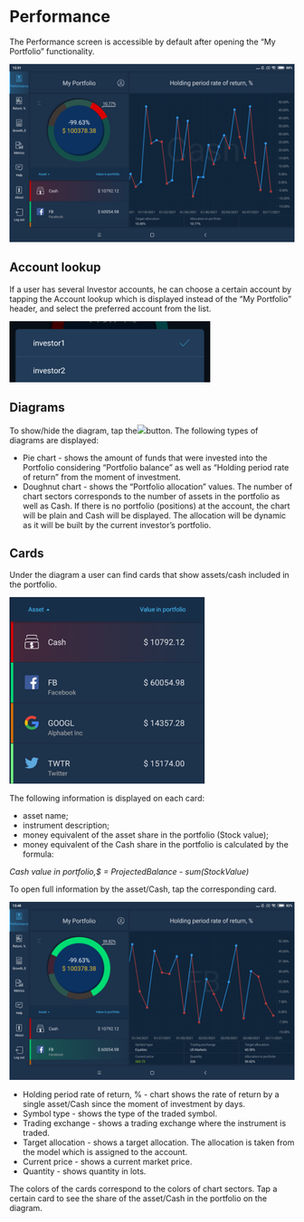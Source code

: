 # Performance

The Performance screen is accessible by default after opening the “My Portfolio” functionality.

![](<../../../../.gitbook/assets/1 (152).png>)

## Account lookup

If a user has several Investor accounts, he can choose a certain account by tapping the Account lookup which is displayed instead of the “My Portfolio” header, and select the preferred account from the list.

![](<../../../../.gitbook/assets/image-3 (3) (3) (6) (1).png>)

## Diagrams

To show/hide the diagram, tap the![](https://lh3.googleusercontent.com/fsdAzbRLGK6ATzgXb5aQAZ4dtdnPtib6gKxdRqAbUsgBWRQjv1XxDKFZXtM7CuCtyCgFlY65nUHdnn0vC4xPMB8ymeOqsSVaJeJ6T3JlaIf4op\_wG9p10dpCUEi3Vr8nKlLJwMsO)button. The following types of diagrams are displayed:

* Pie chart - shows the amount of funds that were invested into the Portfolio considering “Portfolio balance” as well as “Holding period rate of return” from the moment of investment.
* Doughnut chart - shows the “Portfolio allocation” values. The number of chart sectors corresponds to the number of assets in the portfolio as well as Cash. If there is no portfolio (positions) at the account, the chart will be plain and Cash will be displayed. The allocation will be dynamic as it will be built by the current investor’s portfolio.&#x20;

## Cards

Under the diagram a user can find cards that show assets/cash included in the portfolio.

![](../../../../.gitbook/assets/image-7.png)

The following information is displayed on each card:

* asset name;
* instrument description;
* money equivalent of the asset share in the portfolio (Stock value);&#x20;
* money equivalent of the Cash share in the portfolio is calculated by the formula:

_Cash value in portfolio,$ = ProjectedBalance - sum(StockValue)_

To open full information by the asset/Cash, tap the corresponding card.

![](<../../../../.gitbook/assets/3 (103).png>)

* Holding period rate of return, % - chart shows the rate of return by a single asset/Cash since the moment of investment by days.
* Symbol type - shows the type of the traded symbol.
* Trading exchange - shows a trading exchange where the instrument is traded.
* Target allocation - shows a target allocation. The allocation is taken from the model which is assigned to the account.
* Current price - shows a current market price.
* Quantity - shows quantity in lots.&#x20;

The colors of the cards correspond to the colors of chart sectors. Tap a certain card to see the share of the asset/Cash in the portfolio on the diagram.
